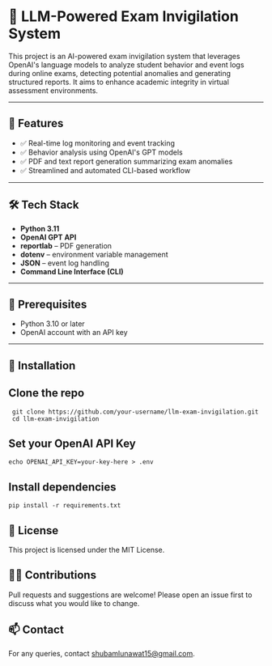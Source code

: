 # 🧠 LLM-Powered Exam Invigilation System

This project is an AI-powered exam invigilation system that leverages OpenAI's language models to analyze student behavior and event logs during online exams, detecting potential anomalies and generating structured reports. It aims to enhance academic integrity in virtual assessment environments.

---

## 🚀 Features

- ✅ Real-time log monitoring and event tracking
- ✅ Behavior analysis using OpenAI's GPT models
- ✅ PDF and text report generation summarizing exam anomalies
- ✅ Streamlined and automated CLI-based workflow

---

## 🛠️ Tech Stack

- **Python 3.11**
- **OpenAI GPT API**
- **reportlab** – PDF generation
- **dotenv** – environment variable management
- **JSON** – event log handling
- **Command Line Interface (CLI)**

---


## 📌 Prerequisites

- Python 3.10 or later
- OpenAI account with an API key

---

## 🔧 Installation
   ## Clone the repo
     git clone https://github.com/your-username/llm-exam-invigilation.git
     cd llm-exam-invigilation

   ## Set your OpenAI API Key
    echo OPENAI_API_KEY=your-key-here > .env

   ## Install dependencies
    pip install -r requirements.txt

## 📄 License
This project is licensed under the MIT License.

## 🙋‍♂️ Contributions
Pull requests and suggestions are welcome! Please open an issue first to discuss what you would like to change.

## 📫 Contact
For any queries, contact shubamlunawat15@gmail.com.

